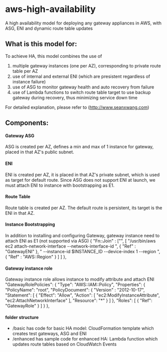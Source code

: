 # aws-high-availability
A high availability model for deploying any gateway appliances in AWS, with ASG, ENI and dynamic route table updates

## What is this model for:
To achieve HA, this model combines the use of

1. multiple gateway instances (one per AZ), corresponding to private route table per AZ
2. use of internal and external ENI (which are presistent regardless of instance failure)
3. use of ASG to monitor gateway health and auto recovery from failure
4. use of Lambda functions to switch route table target to use backup gateway during recovery, thus minimizing service down time

For detailed explanation, please refer to
(http://www.seanxwang.com)

## Components:

#### Gateway ASG
ASG is created per AZ, defines a min and max of 1 instance for gateway, placed in that AZ's public subnet.

#### ENI
ENI is created per AZ, it is placed in that AZ's private subnet, which is used as target for default route.
Since ASG does not support ENI at launch, we must attach ENI to instance with bootstrapping as E1.

#### Route Table
Route table is created per AZ. The default route is persistent, its target is the ENI in that AZ.

#### Instance Bootstrapping
In addition to installing and configuring Gateway, gateway instance need to attach ENI as E1 (not supported via ASG)
      { "Fn::Join" : ["", [ "/usr/bin/aws ec2 attach-network-interface --network-interface-id ", { "Ref" : "GatewayENI" }, " --instance-id $INSTANCE_ID --device-index 1 --region ", { "Ref" : "AWS::Region" } ] ] },     

#### Gateway instance role
Gateway instance role allows instance to modify attribute and attach ENI
"GatewayRolePolicies": {
"Type": "AWS::IAM::Policy",
"Properties": {
"PolicyName": "root",
"PolicyDocument": {
"Version" : "2012-10-17",
"Statement": [ {
"Effect": "Allow",
"Action": [
"ec2:ModifyInstanceAttribute",
"ec2:AttachNetworkInterface"
],
"Resource": "*"
} ]
},
"Roles": [ { "Ref": "GatewayRole" } ]
}
},

#### folder structure
- /basic has code for basic HA model: CloudFormation template which creates test gateways, ASG and ENI
- /enhanced has sample code for enhanced HA: Lambda function which updates route tables based on CloudWatch Events
